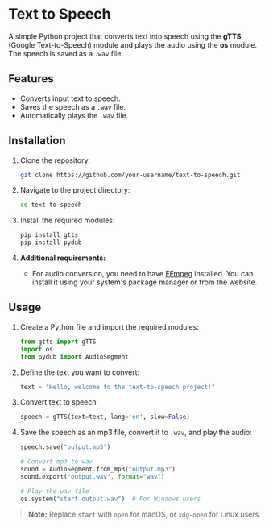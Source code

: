 
# Text to Speech

A simple Python project that converts text into speech using the **gTTS** (Google Text-to-Speech) module and plays the audio using the **os** module. The speech is saved as a `.wav` file.

## Features

- Converts input text to speech.
- Saves the speech as a `.wav` file.
- Automatically plays the `.wav` file.

## Installation

1. Clone the repository:

    ```bash
    git clone https://github.com/your-username/text-to-speech.git
    ```

2. Navigate to the project directory:

    ```bash
    cd text-to-speech
    ```

3. Install the required modules:

    ```bash
    pip install gtts
    pip install pydub
    ```

4. **Additional requirements:**
   - For audio conversion, you need to have [FFmpeg](https://ffmpeg.org/download.html) installed. You can install it using your system's package manager or from the website.

## Usage

1. Create a Python file and import the required modules:

    ```python
    from gtts import gTTS
    import os
    from pydub import AudioSegment
    ```

2. Define the text you want to convert:

    ```python
    text = "Hello, welcome to the text-to-speech project!"
    ```

3. Convert text to speech:

    ```python
    speech = gTTS(text=text, lang='en', slow=False)
    ```

4. Save the speech as an mp3 file, convert it to `.wav`, and play the audio:

    ```python
    speech.save("output.mp3")
    
    # Convert mp3 to wav
    sound = AudioSegment.from_mp3("output.mp3")
    sound.export("output.wav", format="wav")
    
    # Play the wav file
    os.system("start output.wav")  # For Windows users
    ```

> **Note:** Replace `start` with `open` for macOS, or `xdg-open` for Linux users.

